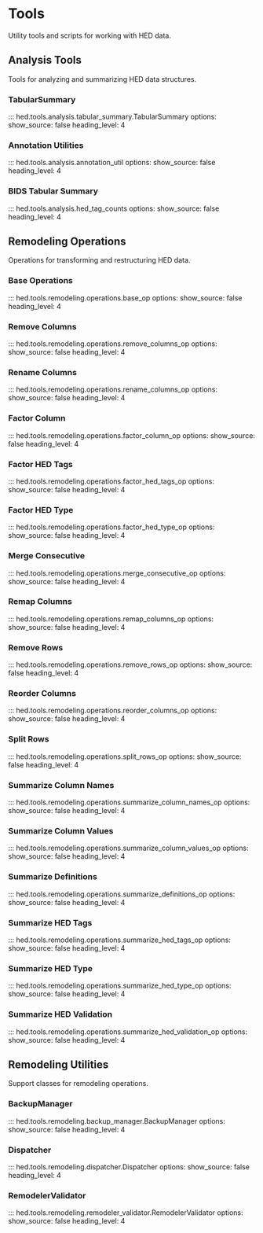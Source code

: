 # Tools

Utility tools and scripts for working with HED data.

## Analysis Tools

Tools for analyzing and summarizing HED data structures.

### TabularSummary

::: hed.tools.analysis.tabular_summary.TabularSummary
    options:
      show_source: false
      heading_level: 4

### Annotation Utilities

::: hed.tools.analysis.annotation_util
    options:
      show_source: false
      heading_level: 4

### BIDS Tabular Summary

::: hed.tools.analysis.hed_tag_counts
    options:
      show_source: false
      heading_level: 4

## Remodeling Operations

Operations for transforming and restructuring HED data.

### Base Operations

::: hed.tools.remodeling.operations.base_op
    options:
      show_source: false
      heading_level: 4

### Remove Columns

::: hed.tools.remodeling.operations.remove_columns_op
    options:
      show_source: false
      heading_level: 4

### Rename Columns

::: hed.tools.remodeling.operations.rename_columns_op
    options:
      show_source: false
      heading_level: 4

### Factor Column

::: hed.tools.remodeling.operations.factor_column_op
    options:
      show_source: false
      heading_level: 4

### Factor HED Tags

::: hed.tools.remodeling.operations.factor_hed_tags_op
    options:
      show_source: false
      heading_level: 4

### Factor HED Type

::: hed.tools.remodeling.operations.factor_hed_type_op
    options:
      show_source: false
      heading_level: 4

### Merge Consecutive

::: hed.tools.remodeling.operations.merge_consecutive_op
    options:
      show_source: false
      heading_level: 4

### Remap Columns

::: hed.tools.remodeling.operations.remap_columns_op
    options:
      show_source: false
      heading_level: 4

### Remove Rows

::: hed.tools.remodeling.operations.remove_rows_op
    options:
      show_source: false
      heading_level: 4

### Reorder Columns

::: hed.tools.remodeling.operations.reorder_columns_op
    options:
      show_source: false
      heading_level: 4

### Split Rows

::: hed.tools.remodeling.operations.split_rows_op
    options:
      show_source: false
      heading_level: 4

### Summarize Column Names

::: hed.tools.remodeling.operations.summarize_column_names_op
    options:
      show_source: false
      heading_level: 4

### Summarize Column Values

::: hed.tools.remodeling.operations.summarize_column_values_op
    options:
      show_source: false
      heading_level: 4

### Summarize Definitions

::: hed.tools.remodeling.operations.summarize_definitions_op
    options:
      show_source: false
      heading_level: 4

### Summarize HED Tags

::: hed.tools.remodeling.operations.summarize_hed_tags_op
    options:
      show_source: false
      heading_level: 4

### Summarize HED Type

::: hed.tools.remodeling.operations.summarize_hed_type_op
    options:
      show_source: false
      heading_level: 4

### Summarize HED Validation

::: hed.tools.remodeling.operations.summarize_hed_validation_op
    options:
      show_source: false
      heading_level: 4

## Remodeling Utilities

Support classes for remodeling operations.

### BackupManager

::: hed.tools.remodeling.backup_manager.BackupManager
    options:
      show_source: false
      heading_level: 4

### Dispatcher

::: hed.tools.remodeling.dispatcher.Dispatcher
    options:
      show_source: false
      heading_level: 4

### RemodelerValidator

::: hed.tools.remodeling.remodeler_validator.RemodelerValidator
    options:
      show_source: false
      heading_level: 4

